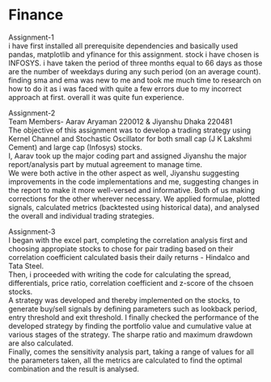 # Finance
Assignment-1  
i have first installed all prerequisite dependencies
and basically used pandas, matplotlib and yfinance for this assignment.
stock i have chosen is INFOSYS.
i have taken the period of three months equal to 66 days as those are the number of weekdays during any such period (on an average count).
finding sma and ema was new to me and took me much time to research on how to do it as i was faced with quite a few errors due to my incorrect approach at first.
overall it was quite fun experience.  
  
Assignment-2  
Team Members- Aarav Aryaman 220012 & Jiyanshu Dhaka 220481  
The objective of this assignment was to develop a trading strategy using Kernel Channel and Stochastic Oscillator for both small cap (J K Lakshmi Cement) and large cap (Infosys) stocks.  
I, Aarav took up the major coding part and assigned Jiyanshu the major report/analysis part by mutual agreement to manage time.  
We were both active in the other aspect as well, Jiyanshu suggesting improvements in the code implementations and me, suggesting changes in the report to make it more well-versed and informative. Both of us making corrections for the other wherever necessary.
We applied formulae, plotted signals, calculated metrics (backtested using historical data), and analysed the overall and individual trading strategies.  
  
Assignment-3  
I began with the excel part, completing the correlation analysis first and choosing appropiate stocks to chose for pair trading based on their correlation coefficient calculated basis their daily returns - Hindalco and Tata Steel.  
Then, i proceeded with writing the code for calculating the spread, differentials, price ratio, correlation coefficient and z-score of the chsoen stocks.  
A strategy was developed and thereby implemented on the stocks, to generate buy/sell signals by defining parameters such as lookback period, entry threshold and exit threshold. I finally checked the performance of the developed strategy by finding the portfolio value and cumulative value at various stages of the strategy. The sharpe ratio and maximum drawdown are also calculated.  
Finally, comes the sensitivity analysis part, taking a range of values for all the parameters taken, all the metrics are calculated to find the optimal combination and the result is analysed.    
  
